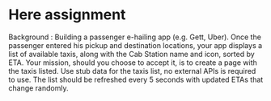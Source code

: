 # Here assignment
Background : 
Building a passenger e-hailing app (e.g. Gett, Uber).
Once the passenger entered his pickup and destination locations, your app displays a list of available taxis, along with the Cab Station name and icon, sorted by ETA.
Your mission, should you choose to accept it​, is to create a page with the taxis listed. Use stub data for the taxis list, no external APIs is required to use. The list should be refreshed every 5 seconds with updated ETAs that change randomly.
